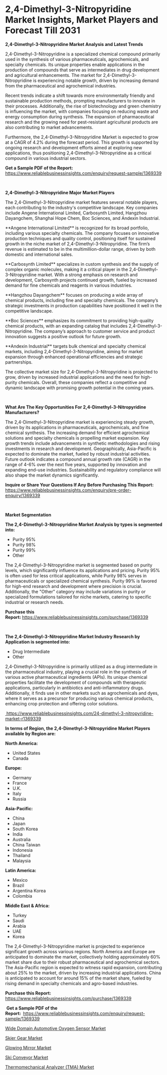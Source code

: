 <p><h1>2,4-Dimethyl-3-Nitropyridine Market Insights, Market Players and Forecast Till 2031</h1></p><p><strong>2,4-Dimethyl-3-Nitropyridine Market Analysis and Latest Trends</strong></p>
<p><p>2,4-Dimethyl-3-Nitropyridine is a specialized chemical compound primarily used in the synthesis of various pharmaceuticals, agrochemicals, and specialty chemicals. Its unique properties enable applications in the production of compounds that serve as intermediates in drug development and agricultural enhancements. The market for 2,4-Dimethyl-3-Nitropyridine is experiencing notable growth, driven by increasing demand from the pharmaceutical and agrochemical industries. </p><p>Recent trends indicate a shift towards more environmentally friendly and sustainable production methods, prompting manufacturers to innovate in their processes. Additionally, the rise of biotechnology and green chemistry is influencing the market, with companies focusing on reducing waste and energy consumption during synthesis. The expansion of pharmaceutical research and the growing need for pest-resistant agricultural products are also contributing to market advancements. </p><p>Furthermore, the 2,4-Dimethyl-3-Nitropyridine Market is expected to grow at a CAGR of 4.2% during the forecast period. This growth is supported by ongoing research and development efforts aimed at exploring new applications, thus positioning 2,4-Dimethyl-3-Nitropyridine as a critical compound in various industrial sectors.</p></p>
<p><strong>Get a Sample PDF of the Report:&nbsp;</strong> <a href="https://www.reliablebusinessinsights.com/enquiry/request-sample/1369339?utm_campaign=57&utm_medium=2&utm_source=Github&utm_content=ia&utm_term=26122024&utm_id=24-dimethyl-3-nitropyridine">https://www.reliablebusinessinsights.com/enquiry/request-sample/1369339</a></p>
<p>&nbsp;</p>
<p><strong>2,4-Dimethyl-3-Nitropyridine Major Market Players</strong></p>
<p><p>The 2,4-Dimethyl-3-Nitropyridine market features several notable players, each contributing to the industry's competitive landscape. Key companies include Angene International Limited, Carbosynth Limited, Hangzhou Dayangchem, Shanghai Hope Chem, Boc Sciences, and Andexin Industrial.</p><p>**Angene International Limited** is recognized for its broad portfolio, including various specialty chemicals. The company focuses on innovative production techniques and quality control, positioning itself for sustained growth in the niche market of 2,4-Dimethyl-3-Nitropyridine. The firm’s revenue is estimated to be in the multimillion-dollar range, driven by both domestic and international sales.</p><p>**Carbosynth Limited** specializes in custom synthesis and the supply of complex organic molecules, making it a critical player in the 2,4-Dimethyl-3-Nitropyridine market. With a strong emphasis on research and development, Carbosynth projects continued growth, fueled by increased demand for fine chemicals and reagents in various industries.</p><p>**Hangzhou Dayangchem** focuses on producing a wide array of chemical products, including fine and specialty chemicals. The company’s strategic investments in production capabilities have positioned it well in the competitive landscape. </p><p>**Boc Sciences** emphasizes its commitment to providing high-quality chemical products, with an expanding catalog that includes 2,4-Dimethyl-3-Nitropyridine. The company’s approach to customer service and product innovation suggests a positive outlook for future growth.</p><p>**Andexin Industrial** targets bulk chemical and specialty chemical markets, including 2,4-Dimethyl-3-Nitropyridine, aiming for market expansion through enhanced operational efficiencies and strategic partnerships.</p><p>The collective market size for 2,4-Dimethyl-3-Nitropyridine is projected to grow, driven by increased industrial applications and the need for high-purity chemicals. Overall, these companies reflect a competitive and dynamic landscape with promising growth potential in the coming years.</p></p>
<p>&nbsp;</p>
<p><strong>What Are The Key Opportunities For 2,4-Dimethyl-3-Nitropyridine Manufacturers?</strong></p>
<p><p>The 2,4-Dimethyl-3-Nitropyridine market is experiencing steady growth, driven by its applications in pharmaceuticals, agrochemicals, and fine chemical synthesis. The increasing demand for efficient agrochemical solutions and specialty chemicals is propelling market expansion. Key growth trends include advancements in synthetic methodologies and rising investments in research and development. Geographically, Asia-Pacific is expected to dominate the market, fueled by robust industrial activities. Future outlook indicates a compound annual growth rate (CAGR) in the range of 4-6% over the next five years, supported by innovation and expanding end-use industries. Sustainability and regulatory compliance will also shape the market dynamics significantly.</p></p>
<p><strong>Inquire or Share Your Questions If Any Before Purchasing This Report:</strong> <a href="https://www.reliablebusinessinsights.com/enquiry/pre-order-enquiry/1369339?utm_campaign=57&utm_medium=2&utm_source=Github&utm_content=ia&utm_term=26122024&utm_id=24-dimethyl-3-nitropyridine">https://www.reliablebusinessinsights.com/enquiry/pre-order-enquiry/1369339</a></p>
<p>&nbsp;</p>
<p><strong>Market Segmentation</strong></p>
<p><strong>The 2,4-Dimethyl-3-Nitropyridine Market Analysis by types is segmented into:</strong></p>
<p><ul><li>Purity 95%</li><li>Purity 98%</li><li>Purity 99%</li><li>Other</li></ul></p>
<p><p>The 2,4-Dimethyl-3-Nitropyridine market is segmented based on purity levels, which significantly influence its applications and pricing. Purity 95% is often used for less critical applications, while Purity 98% serves in pharmaceuticals or specialized chemical synthesis. Purity 99% is favored for high-end research and development where precision is crucial. Additionally, the "Other" category may include variations in purity or specialized formulations tailored for niche markets, catering to specific industrial or research needs.</p></p>
<p><strong>Purchase this Report:&nbsp;</strong><a href="https://www.reliablebusinessinsights.com/purchase/1369339?utm_campaign=57&utm_medium=2&utm_source=Github&utm_content=ia&utm_term=26122024&utm_id=24-dimethyl-3-nitropyridine">https://www.reliablebusinessinsights.com/purchase/1369339</a></p>
<p>&nbsp;</p>
<p><strong>The 2,4-Dimethyl-3-Nitropyridine Market Industry Research by Application is segmented into:</strong></p>
<p><ul><li>Drug Intermediate</li><li>Other</li></ul></p>
<p><p>2,4-Dimethyl-3-Nitropyridine is primarily utilized as a drug intermediate in the pharmaceutical industry, playing a crucial role in the synthesis of various active pharmaceutical ingredients (APIs). Its unique chemical properties facilitate the development of compounds with therapeutic applications, particularly in antibiotics and anti-inflammatory drugs. Additionally, it finds use in other markets such as agrochemicals and dyes, where it serves as a precursor for producing various chemical products, enhancing crop protection and offering color solutions.</p></p>
<p><a href="https://www.reliablebusinessinsights.com/24-dimethyl-3-nitropyridine-market-r1369339?utm_campaign=57&utm_medium=2&utm_source=Github&utm_content=ia&utm_term=26122024&utm_id=24-dimethyl-3-nitropyridine">&nbsp;https://www.reliablebusinessinsights.com/24-dimethyl-3-nitropyridine-market-r1369339</a></p>
<p><strong>In terms of Region, the 2,4-Dimethyl-3-Nitropyridine Market Players available by Region are:</strong></p>
<p>
    <p> <strong> North America: </strong>
        <ul>
            <li>United States</li>
            <li>Canada</li>
        </ul>
        </p> 
    <p> <strong> Europe: </strong>
        <ul>
            <li>Germany</li>
            <li>France</li>
            <li>U.K.</li>
            <li>Italy</li>
            <li>Russia</li>
        </ul>
        </p> 
    <p> <strong> Asia-Pacific: </strong>
        <ul>
            <li>China</li>
            <li>Japan</li>
            <li>South Korea</li>
            <li>India</li>
            <li>Australia</li>
            <li>China Taiwan</li>
            <li>Indonesia</li>
            <li>Thailand</li>
            <li>Malaysia</li>
        </ul>
        </p> 
    <p> <strong> Latin America: </strong>
        <ul>
            <li>Mexico</li>
            <li>Brazil</li>
            <li>Argentina Korea</li>
            <li>Colombia</li>
        </ul>
        </p> 
    <p> <strong> Middle East & Africa: </strong>
        <ul>
            <li>Turkey</li>
            <li>Saudi</li>
            <li>Arabia</li>
            <li>UAE</li>
            <li>Korea</li>
        </ul>
    </p>
    </p>
<p><p>The 2,4-Dimethyl-3-Nitropyridine market is projected to experience significant growth across various regions. North America and Europe are anticipated to dominate the market, collectively holding approximately 60% market share due to their robust pharmaceutical and agrochemical sectors. The Asia-Pacific region is expected to witness rapid expansion, contributing about 25% to the market, driven by increasing industrial applications. China is anticipated to account for around 15% of the market share, fueled by rising demand in specialty chemicals and agro-based industries.</p></p>
<p><strong>Purchase this Report: </strong><a href="https://www.reliablebusinessinsights.com/purchase/1369339?utm_campaign=57&utm_medium=2&utm_source=Github&utm_content=ia&utm_term=26122024&utm_id=24-dimethyl-3-nitropyridine">https://www.reliablebusinessinsights.com/purchase/1369339</a></p>
<p>&nbsp;<strong>Get a Sample PDF of the Report:&nbsp;&nbsp;</strong><a href="https://www.reliablebusinessinsights.com/enquiry/request-sample/1369339?utm_campaign=57&utm_medium=2&utm_source=Github&utm_content=ia&utm_term=26122024&utm_id=24-dimethyl-3-nitropyridine">https://www.reliablebusinessinsights.com/enquiry/request-sample/1369339</a></p>
<p><strong></strong></p>
<p><p><a href="https://github.com/ilonaenterline65/Market-Research-Report-List-1/blob/main/wide-domain-automotive-oxygen-sensor-market.md?utm_campaign=57&utm_medium=2&utm_source=Github&utm_content=ia&utm_term=26122024&utm_id=24-dimethyl-3-nitropyridine">Wide Domain Automotive Oxygen Sensor Market</a></p><p><a href="https://www.linkedin.com/pulse/skier-gear-market-evolution-137-cagr-key-trends-watch-2024-2031-4qogf?utm_campaign=57&utm_medium=2&utm_source=Github&utm_content=ia&utm_term=26122024&utm_id=24-dimethyl-3-nitropyridine">Skier Gear Market</a></p><p><a href="https://www.linkedin.com/pulse/glowing-mirror-market-report-competitive-insights-52-growth-csoef?utm_campaign=57&utm_medium=2&utm_source=Github&utm_content=ia&utm_term=26122024&utm_id=24-dimethyl-3-nitropyridine">Glowing Mirror Market</a></p><p><a href="https://www.linkedin.com/pulse/rising-demand-ski-conveyor-market-influencing-size-cagr-45-from-feyre?utm_campaign=57&utm_medium=2&utm_source=Github&utm_content=ia&utm_term=26122024&utm_id=24-dimethyl-3-nitropyridine">Ski Conveyor Market</a></p><p><a href="https://github.com/chungwimbu4/Market-Research-Report-List-1/blob/main/thermomechanical-analyzer-tma-market.md?utm_campaign=57&utm_medium=2&utm_source=Github&utm_content=ia&utm_term=26122024&utm_id=24-dimethyl-3-nitropyridine">Thermomechanical Analyzer (TMA) Market</a></p></p>